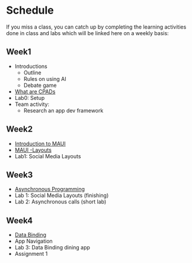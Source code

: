 # Schedule 
If you miss a class, you can catch up by completing the learning activities done in class and labs which will be linked here on a weekly basis:

## Week1
- Introductions
    - Outline 
    - Rules on using AI
    - Debate game
- [What are CPADs](/notes/Lecture1_CPAD.md)
- Lab0: Setup
- Team activity: 
    - Research an app dev framework

## Week2
- [Introduction to MAUI](/notes/Lecture%202%20MAUI%20Architecture.md)
- [MAUI -Layouts](notes/Lecture3_MAUILayouts.md)
- Lab1: Social Media Layouts

## Week3

- [Asynchronous Programming](notes/Lecture4_Asynchronous_Programming.md)
- Lab 1: Social Media Layouts (finishing)
- Lab 2: Asynchronous calls (short lab)

## Week4

- [Data Binding](/notes/Lecture4_DataBinding.md)
- App Navigation
- Lab 3: Data Binding dining app
- Assignment 1

<!-- 

## Week5
- [Design Patterns]
- [Repository Pattern]
- Time to work on Assignment 1
## Week6

- [MVVM]()
- Assignment 2 Instructions
- Project Team formation & Project definition

## Spring Break

## Week7

- Auth lab

## Week8

- Real time db

## Week9
## Week10
## Week11
## Week12
## Week13
 -->
